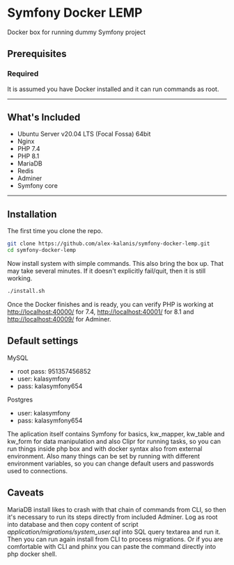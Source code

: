 # Symfony Docker LEMP

Docker box for running dummy Symfony project

## Prerequisites

### Required

It is assumed you have Docker installed and it can run commands as root.

---

## What's Included

* Ubuntu Server v20.04 LTS (Focal Fossa) 64bit
* Nginx
* PHP 7.4
* PHP 8.1
* MariaDB
* Redis
* Adminer
* Symfony core

---

## Installation

The first time you clone the repo.

```bash
git clone https://github.com/alex-kalanis/symfony-docker-lemp.git
cd symfony-docker-lemp
```

Now install system with simple commands. This also bring the box up.
That may take several minutes. If it doesn't explicitly
fail/quit, then it is still working.

```bash
./install.sh
```

Once the Docker finishes and is ready, you can verify PHP is working at
[http://localhost:40000/](http://localhost:40000/) for 7.4,
[http://localhost:40001/](http://localhost:40001/) for 8.1 and
[http://localhost:40009/](http://localhost:40009/) for Adminer.

## Default settings

MySQL
* root pass: 951357456852
* user: kalasymfony
* pass: kalasymfony654

Postgres
* user: kalasymfony
* pass: kalasymfony654

The aplication itself contains Symfony for basics, kw_mapper, kw_table and
kw_form for data manipulation and also Clipr for running tasks, so you can
run things inside php box and with docker syntax also from external environment.
Also many things can be set by running with different environment variables,
so you can change default users and passwords used to connections.

## Caveats

MariaDB install likes to crash with that chain of commands from CLI, so then
it's necessary to run its steps directly from included Adminer. Log as root
into database and then copy content of script
*application/migrations/system_user.sql* into SQL query textarea and
run it. Then you can run again install from CLI to process migrations.
Or if you are comfortable with CLI and phinx you can paste the command
directly into php docker shell.
